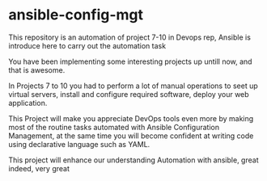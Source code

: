 # ansible-config-mgt
This repository is an automation of project 7-10 in Devops rep, Ansible is introduce here to carry out the automation task

You have been implementing some interesting projects up untill now, and that is awesome.

In Projects 7 to 10 you had to perform a lot of manual operations to seet up virtual servers, install and configure required software, deploy your web application.

This Project will make you appreciate DevOps tools even more by making most of the routine tasks automated with Ansible Configuration Management, at the same time you will become confident at writing code using declarative language such as YAML.

This project will enhance our understanding Automation with ansible, great indeed, very great
